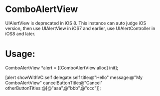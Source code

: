 # ComboAlertView
UIAlertView is deprecated in iOS 8.
This instance can auto judge iOS version, then use UIAlertView in iOS7 and earlier, use UIAlertController in iOS8 and later.

# Usage:
ComboAlertView *alert = [[ComboAlertView alloc] init];

[alert showWithVC:self delegate:self title:@"Hello" message:@"My ComboAlertView" cancelButtonTitle:@"Cancel" otherButtonTitles:@[@"aaa",@"bbb",@"ccc"]];

